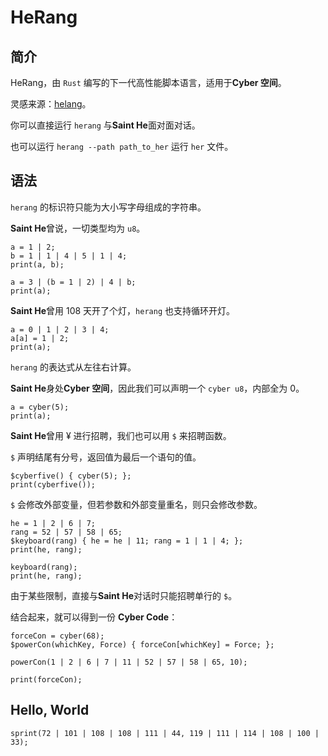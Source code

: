 # HeRang

## 简介

HeRang，由 `Rust` 编写的下一代高性能脚本语言，适用于**Cyber 空间**。

灵感来源：[helang](https://github.com/kifuan/helang)。

你可以直接运行 `herang` 与**Saint He**面对面对话。

也可以运行 `herang --path path_to_her` 运行 `her` 文件。

## 语法

`herang` 的标识符只能为大小写字母组成的字符串。

**Saint He**曾说，一切类型均为 `u8`。

```code
a = 1 | 2;
b = 1 | 1 | 4 | 5 | 1 | 4;
print(a, b);

a = 3 | (b = 1 | 2) | 4 | b;
print(a);
```

**Saint He**曾用 108 天开了个灯，`herang` 也支持循环开灯。

```code
a = 0 | 1 | 2 | 3 | 4;
a[a] = 1 | 2;
print(a);
```

`herang` 的表达式从左往右计算。

**Saint He**身处**Cyber 空间**，因此我们可以声明一个 `cyber u8`，内部全为 0。

```code
a = cyber(5);
print(a);
```

**Saint He**曾用 ¥ 进行招聘，我们也可以用 `$` 来招聘函数。

`$` 声明结尾有分号，返回值为最后一个语句的值。

```code
$cyberfive() { cyber(5); };
print(cyberfive());
```

`$` 会修改外部变量，但若参数和外部变量重名，则只会修改参数。

```code
he = 1 | 2 | 6 | 7;
rang = 52 | 57 | 58 | 65;
$keyboard(rang) { he = he | 11; rang = 1 | 1 | 4; };
print(he, rang);

keyboard(rang);
print(he, rang);
```

由于某些限制，直接与**Saint He**对话时只能招聘单行的 `$`。

结合起来，就可以得到一份 **Cyber Code**：

```code
forceCon = cyber(68);
$powerCon(whichKey, Force) { forceCon[whichKey] = Force; };

powerCon(1 | 2 | 6 | 7 | 11 | 52 | 57 | 58 | 65, 10);

print(forceCon);
```

## Hello, World

```code
sprint(72 | 101 | 108 | 108 | 111 | 44, 119 | 111 | 114 | 108 | 100 | 33);
```
